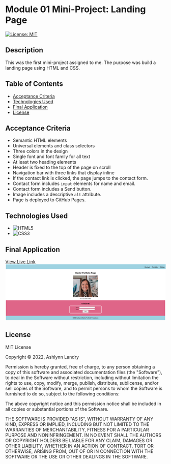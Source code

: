 # Module 01 Mini-Project: Landing Page

[![License: MIT](https://img.shields.io/badge/License-MIT-yellow.svg)](https://opensource.org/licenses/MIT)

## Description
This was the first mini-project assigned to me. The purpose was build a landing page using HTML and CSS.

## Table of Contents 
- [Acceptance Criteria](#acceptance-criteria)
- [Technologies Used](#technologies-used)
- [Final Application](#final-application)
- [License](#license)

## Acceptance Criteria
* Semantic HTML elements 
* Universal elements and class selectors
* Three colors in the design
* Single font and font family for all text
* At least two heading elements
* Header is fixed to the top of the page on scroll
* Navigation bar with three links that display inline
* If the contact link is clicked, the page jumps to the contact form.
* Contact form includes `input` elements for name and email.
* Contact form includes a Send button.
* Image includes a descriptive `alt` attribute.
* Page is deployed to GitHub Pages.

## Technologies Used
* ![HTML5](https://img.shields.io/badge/html5-%23E34F26.svg?style=for-the-badge&logo=html5&logoColor=white)
* ![CSS3](https://img.shields.io/badge/css3-%231572B6.svg?style=for-the-badge&logo=css3&logoColor=white)

## Final Application
[View Live Link](https://ashclandry.github.io/landing-page/)
![Screenshot of Ashlynn's starter portfolio page](./assets/images/screenshot.html.png)

## License 
MIT License

Copyright © 2022, Ashlynn Landry

Permission is hereby granted, free of charge, to any person obtaining a copy
of this software and associated documentation files (the "Software"), to deal
in the Software without restriction, including without limitation the rights
to use, copy, modify, merge, publish, distribute, sublicense, and/or sell
copies of the Software, and to permit persons to whom the Software is
furnished to do so, subject to the following conditions:

The above copyright notice and this permission notice shall be included in all
copies or substantial portions of the Software.

THE SOFTWARE IS PROVIDED "AS IS", WITHOUT WARRANTY OF ANY KIND, EXPRESS OR
IMPLIED, INCLUDING BUT NOT LIMITED TO THE WARRANTIES OF MERCHANTABILITY,
FITNESS FOR A PARTICULAR PURPOSE AND NONINFRINGEMENT. IN NO EVENT SHALL THE
AUTHORS OR COPYRIGHT HOLDERS BE LIABLE FOR ANY CLAIM, DAMAGES OR OTHER
LIABILITY, WHETHER IN AN ACTION OF CONTRACT, TORT OR OTHERWISE, ARISING FROM,
OUT OF OR IN CONNECTION WITH THE SOFTWARE OR THE USE OR OTHER DEALINGS IN THE
SOFTWARE.


